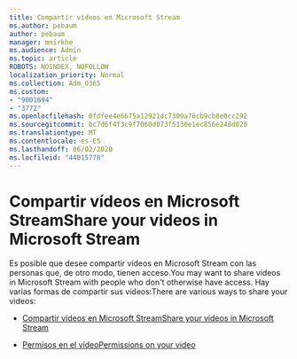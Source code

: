 ```yaml
---
title: Compartir vídeos en Microsoft Stream
ms.author: pebaum
author: pebaum
manager: mnirkhe
ms.audience: Admin
ms.topic: article
ROBOTS: NOINDEX, NOFOLLOW
localization_priority: Normal
ms.collection: Adm_O365
ms.custom:
- "9001694"
- "3772"
ms.openlocfilehash: 0fdfee4e6675a12921dc7309a76cb9cb8e0cc292
ms.sourcegitcommit: bc7d6f4f3c9f7060d073f5130e1ec856e248d020
ms.translationtype: MT
ms.contentlocale: es-ES
ms.lasthandoff: 06/02/2020
ms.locfileid: "44015778"
---
```

# <a name="share-your-videos-in-microsoft-stream"></a><span data-ttu-id="58609-102">Compartir vídeos en Microsoft Stream</span><span class="sxs-lookup"><span data-stu-id="58609-102">Share your videos in Microsoft Stream</span></span>

<span data-ttu-id="58609-103">Es posible que desee compartir vídeos en Microsoft Stream con las personas que, de otro modo, tienen acceso.</span><span class="sxs-lookup"><span data-stu-id="58609-103">You may want to share videos in Microsoft Stream with people who don't otherwise have access.</span></span> <span data-ttu-id="58609-104">Hay varias formas de compartir sus vídeos:</span><span class="sxs-lookup"><span data-stu-id="58609-104">There are various ways to share your videos:</span></span>

- [<span data-ttu-id="58609-105">Compartir vídeos en Microsoft Stream</span><span class="sxs-lookup"><span data-stu-id="58609-105">Share your videos in Microsoft Stream</span></span>](https://docs.microsoft.com/stream/portal-share-video)

- [<span data-ttu-id="58609-106">Permisos en el vídeo</span><span class="sxs-lookup"><span data-stu-id="58609-106">Permissions on your video</span></span>](https://docs.microsoft.com/stream/portal-share-video#permissions-on-your-video)
